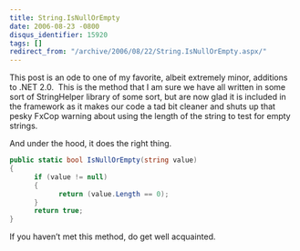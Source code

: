 ```yaml
---
title: String.IsNullOrEmpty
date: 2006-08-23 -0800
disqus_identifier: 15920
tags: []
redirect_from: "/archive/2006/08/22/String.IsNullOrEmpty.aspx/"
---
```


This post is an ode to one of my favorite, albeit extremely minor,
additions to .NET 2.0.  This is the method that I am sure we have all
written in some sort of StringHelper library of some sort, but are now
glad it is included in the framework as it makes our code a tad bit
cleaner and shuts up that pesky FxCop warning about using the length of
the string to test for empty strings.

And under the hood, it does the right thing.

```csharp
public static bool IsNullOrEmpty(string value)
{
      if (value != null)
      {
            return (value.Length == 0);
      }
      return true;
}
```

If you haven’t met this method, do get well acquainted.

